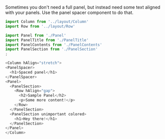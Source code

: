 Sometimes you don't need a full panel, but instead need some text aligned with your panels.  Use
the panel spacer component to do that.
```js
import Column from '../layout/Column'
import Row from '../layout/Row'

import Panel from './Panel'
import PanelTitle from './PanelTitle'
import PanelContents from './PanelContents'
import PanelSection from './PanelSection'
;

<Column hAlign="stretch">
<PanelSpacer>
  <h1>Spaced panel</h1>
</PanelSpacer>
<Panel>
  <PanelSection>
    <Row hAlign="gap">
      <h2>Sample Panel</h2>
      <p>Some more content!</p>
    </Row>
  </PanelSection>
  <PanelSection unimportant colored>
    <h1>Hey there!</h1>
  </PanelSection>
</Panel>
</Column>
```
